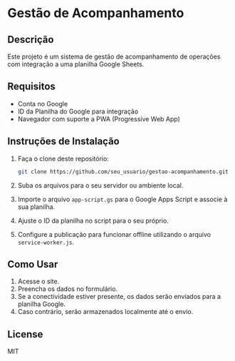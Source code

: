 
# Gestão de Acompanhamento

## Descrição
Este projeto é um sistema de gestão de acompanhamento de operações com integração a uma planilha Google Sheets.

## Requisitos
- Conta no Google
- ID da Planilha do Google para integração
- Navegador com suporte a PWA (Progressive Web App)

## Instruções de Instalação

1. Faça o clone deste repositório:
    ```bash
    git clone https://github.com/seu_usuario/gestao-acompanhamento.git
    ```

2. Suba os arquivos para o seu servidor ou ambiente local.
3. Importe o arquivo `app-script.gs` para o Google Apps Script e associe à sua planilha.
4. Ajuste o ID da planilha no script para o seu próprio.
5. Configure a publicação para funcionar offline utilizando o arquivo `service-worker.js`.

## Como Usar
1. Acesse o site.
2. Preencha os dados no formulário.
3. Se a conectividade estiver presente, os dados serão enviados para a planilha Google.
4. Caso contrário, serão armazenados localmente até o envio.

## License
MIT
    